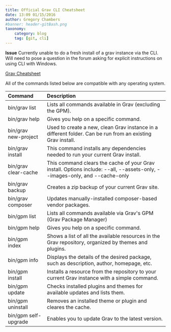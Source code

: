 ```yaml
---
title: Official Grav CLI Cheatsheet
date: 13:09 01/15/2016
author: Gregory Chambers
#banner: header-gitBash.png
taxonomy:
    category: blog
    tag: [git, cli]
---
```


**Issue**
Currently unable to do a fresh install of a grav instance via the CLI. Will need to pose a question in the forum asking for explicit instructions on using CLI with Windows.

[Grav Cheatsheet](http://learn.getgrav.org/advanced/grav-cli "Command line tutorial")

All of the commands listed below are compatible with any operating system.

| Command   | Description |
|:-----------|:----------
| bin/grav list| Lists all commands available in Grav (excluding the GPM). |
| bin/grav help <command> | Gives you help on a specific command. |
| bin/grav new-project <location> | Used to create a new, clean Grav instance in a different folder. Can be run from an existing Grav install. |
| bin/grav install | This command installs any dependencies needed to run your current Grav install. |
| bin/grav clear-cache | This command clears the cache of your Grav install. Options include: --all, --assets-only, --images-only, and --cache-only |
| bin/grav backup | Creates a zip backup of your current Grav site. |
| bin/grav composer | Updates manually-installed composer-based vendor packages. |
| bin/gpm list | Lists all commands available via Grav's GPM (Grav Package Manager) |
| bin/gpm help <command> | Gives you help on a specific command. |
| bin/gpm index | Shows a list of all the available resources in the Grav repository, organized by themes and plugins. |
| bin/gpm info | Displays the details of the desired package, such as description, author, homepage, etc. |
| bin/gpm install | Installs a resource from the repository to your current Grav instance with a simple command. |
| bin/gpm update | Checks installed plugins and themes for available updates and lists them. |
| bin/gpm uninstall | Removes an installed theme or plugin and cleares the cache. |
| bin/gpm self-upgrade | Enables you to update Grav to the latest version. |

